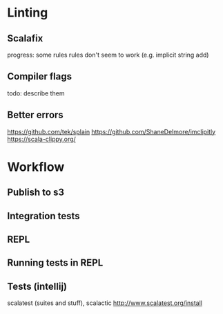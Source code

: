 # Linting
## Scalafix
progress: some rules rules don't seem to work (e.g. implicit string add)
## Compiler flags
todo: describe them
## Better errors

https://github.com/tek/splain
https://github.com/ShaneDelmore/imclipitly
https://scala-clippy.org/

# Workflow
## Publish to s3
## Integration tests
## REPL
## Running tests in REPL
## Tests (intellij)
scalatest (suites and stuff), scalactic
http://www.scalatest.org/install
